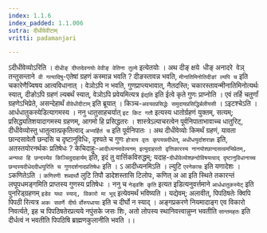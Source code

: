 ```yaml
---
index: 1.1.6
index_padded: 1.1.006
sutra: दीधीवेवीटाम्
vritti: padamanjari

---
```

ऽदीधीवेव्योऽरिति । `दीधीङ् दीप्तदेवनयोः` `वेवीङ् वेतिना तुल्ये` इत्येतयोः । अथ दीङ् क्षये` `धीङ् अनादरे` `वेञ् तन्तुसन्ताने` वी गत्यादिषु`-एतेषां ग्रहणं कस्मान्न भवति ? दीङस्तावन्न भवति, `मीनातिमिनोतिदीङां ल्यपि च` इति चकारेणैज्विषय आत्वविधानात् । वेञोऽपि न भवति, गुणप्राप्त्यभावात्, नैतदस्ति; चकारस्तावन्मीनातिमिनोत्यर्थः स्यात्, दीङोऽपि ग्रहणं ल्यबर्थं स्यात्, वेञोऽपि प्रवेयमित्यत्र `ईद्यति` इति ईत्वे कृते गुणः प्राप्नोति । एवं तर्हि चतुर्णां ग्रहणेऽभिप्रेते, असन्देहार्थं `वीवेधीदीटाम्` इति ब्रूयात् । किञ्च-`अवयवप्रसिद्धेः समुदायप्रसिद्धिर्बलीयसी` । ऽइटश्चेऽति । आर्धधातुकस्येडित्यागमस्य । ननु धातुसाहचर्यात् `इट किट गतौ` इत्यस्य धातोर्ग्रहणं युक्तम्, सत्यम्; प्रसिद्ध्यतिशयादागमस्य ग्रहणम्, आगमो हि प्रसिद्धतरः । शास्त्रेऽल्पाचरत्वेन पूर्वनिपाताभावाच्च धातुरिट्, दीधीवेव्योस्तु धातुत्वात्प्रकृतित्वाद् `अभ्यर्हितं च` इति पूर्वनिपातः । अथ दीधीवेव्योः किमर्थं ग्रहणं, यावता छान्दसावेतौ छन्दसि च दृष्टानुविधिः, दृश्यते च गुणः `होत्राय वृतः कृपयन्नदीधेत्`, `अधीधयुर्दाशराज्ञः` इति, अतस्तयोरनर्थकः प्रतिषेधः ? केचिदाहुः-`आदीध्यनमावेव्यनम् इत्युदाहरतो वृत्तिकारस्य नानयोश्छान्दसत्वमभिप्रेतम्, अन्यथा हि छन्दस्येव किञ्चिदुदाहार्यम्` इति, इदं तु वार्त्तिकविरुद्धम्; यदाह-`दीधीवेव्योश्छन्दोविषयत्वाद् दृष्टानुविधानाच्च छन्दस्यदीधेददीधयुरिति च गुणदर्शनादप्रतिषेधः` इति । ऽ आदीध्यनमिऽति । ल्युटि `एरनेकाचः` इति यणादेशः । ऽकणितेऽति । `कणिरणी शब्दार्थौ` लुटि तिपौ डादेशस्तासि टिलोपः, कणित् अ आ इति स्थिते तकारन्तं लघूपधमङ्गमिति प्राप्तस्य गुणस्य प्रतिषेधः । ननु च `नेड्वशि कृति` इत्यत इडित्यनुवर्त्तमाने `आर्धधातुकस्येट्` इति पुनरिड्ग्रहणम् `इडेव यथा स्याद्, विकारो मा भूद्` इत्येवमर्थं भविष्यति । यद्येवम्; अलावीत्, पिपठिषतेः क्विपि पिपठी रित्यत्र `अकः सवर्णे दीर्घः` `र्वोरुपधायाः` इति च दीर्घो न स्याद् । अङ्गप्रकरणे नियमादाङ्ग एव विकारो निवर्त्यते, इह च पिपठिषतेरप्रत्यये नपुंसके जसः शिः, अतो लोपस्य स्थानिवत्त्वान्नुम्न भवतीति `सान्तमहतः` इति दीर्धत्वं न भवतीति पिपठिषि ब्राह्मणकुलानीति भवति ।।